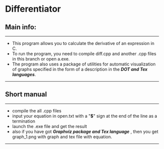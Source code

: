 # Differentiator

## Main info:
____
- This program allows you to calculate the derivative of an expression in C.
- To run the program, you need to compile diff.cpp and another .cpp files in this branch or open a.exe.
- The program also uses a package of utilities for automatic visualization of graphs specified in the form of a description in the ***DOT and Tex languages***.
____

## Short manual

____
- compile the all .cpp files
- input your equation in open.txt with a "**$**" sign at the end of the line as a termination
- launch the .exe file and get the result
- also if you have got ***Graphviz package and Tex language*** , then you get graph_1.png with graph and tex file with equation.
____
